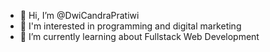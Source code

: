- 👋 Hi, I’m @DwiCandraPratiwi
- 👀 I'm interested in programming and digital marketing 
- 🌱 I’m currently learning about Fullstack Web Development


<!---
DwiCandraPratiwi/DwiCandraPratiwi is a ✨ special ✨ repository because its `README.md` (this file) appears on your GitHub profile.
You can click the Preview link to take a look at your changes.
--->
